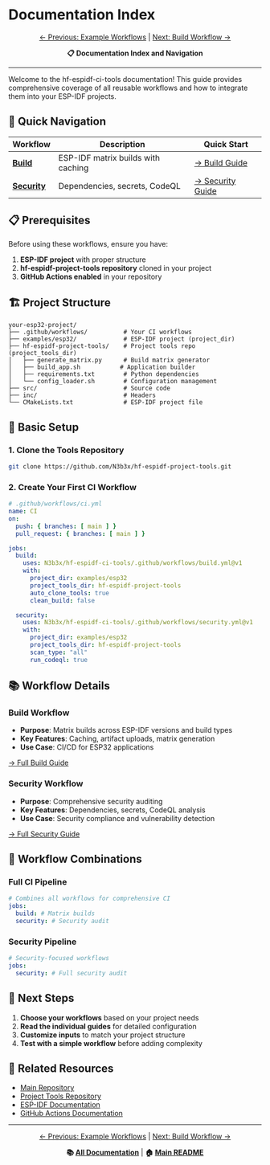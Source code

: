# Documentation Index

<div align="center">

[← Previous: Example Workflows](example-workflows.md) | [Next: Build Workflow →](build-workflow.md)

**📋 Documentation Index and Navigation**

</div>

---

Welcome to the hf-espidf-ci-tools documentation! This guide provides comprehensive coverage of all reusable workflows and how to integrate them into your ESP-IDF projects.

## 🚀 Quick Navigation

| Workflow | Description | Quick Start |
|----------|-------------|-------------|
| **[Build](build-workflow.md)** | ESP-IDF matrix builds with caching | [→ Build Guide](build-workflow.md) |
| **[Security](security-workflow.md)** | Dependencies, secrets, CodeQL | [→ Security Guide](security-workflow.md) |

## 📋 Prerequisites

Before using these workflows, ensure you have:

1. **ESP-IDF project** with proper structure
2. **hf-espidf-project-tools repository** cloned in your project
3. **GitHub Actions enabled** in your repository

## 🏗️ Project Structure

```
your-esp32-project/
├── .github/workflows/          # Your CI workflows
├── examples/esp32/             # ESP-IDF project (project_dir)
├── hf-espidf-project-tools/    # Project tools repo (project_tools_dir)
│   ├── generate_matrix.py      # Build matrix generator
│   ├── build_app.sh           # Application builder
│   ├── requirements.txt        # Python dependencies
│   └── config_loader.sh        # Configuration management
├── src/                        # Source code
├── inc/                        # Headers
└── CMakeLists.txt              # ESP-IDF project file
```

## 🔧 Basic Setup

### 1. Clone the Tools Repository

```bash
git clone https://github.com/N3b3x/hf-espidf-project-tools.git
```

### 2. Create Your First CI Workflow

```yaml
# .github/workflows/ci.yml
name: CI
on:
  push: { branches: [ main ] }
  pull_request: { branches: [ main ] }

jobs:
  build:
    uses: N3b3x/hf-espidf-ci-tools/.github/workflows/build.yml@v1
    with:
      project_dir: examples/esp32
      project_tools_dir: hf-espidf-project-tools
      auto_clone_tools: true
      clean_build: false

  security:
    uses: N3b3x/hf-espidf-ci-tools/.github/workflows/security.yml@v1
    with:
      project_dir: examples/esp32
      project_tools_dir: hf-espidf-project-tools
      scan_type: "all"
      run_codeql: true
```

## 📚 Workflow Details

### Build Workflow
- **Purpose**: Matrix builds across ESP-IDF versions and build types
- **Key Features**: Caching, artifact uploads, matrix generation
- **Use Case**: CI/CD for ESP32 applications

[→ Full Build Guide](build-workflow.md)


### Security Workflow
- **Purpose**: Comprehensive security auditing
- **Key Features**: Dependencies, secrets, CodeQL analysis
- **Use Case**: Security compliance and vulnerability detection

[→ Full Security Guide](security-workflow.md)

## 🔄 Workflow Combinations

### Full CI Pipeline
```yaml
# Combines all workflows for comprehensive CI
jobs:
  build: # Matrix builds
  security: # Security audit
```

### Security Pipeline
```yaml
# Security-focused workflows
jobs:
  security: # Full security audit
```

## 📖 Next Steps

1. **Choose your workflows** based on your project needs
2. **Read the individual guides** for detailed configuration
3. **Customize inputs** to match your project structure
4. **Test with a simple workflow** before adding complexity

## 🔗 Related Resources

- [Main Repository](https://github.com/N3b3x/hf-espidf-ci-tools)
- [Project Tools Repository](https://github.com/N3b3x/hf-espidf-project-tools)
- [ESP-IDF Documentation](https://docs.espressif.com/projects/esp-idf/)
- [GitHub Actions Documentation](https://docs.github.com/en/actions)

---

<div align="center">

[← Previous: Example Workflows](example-workflows.md) | [Next: Build Workflow →](build-workflow.md)

**📚 [All Documentation](index.md)** | **🏠 [Main README](../README.md)**

</div>
